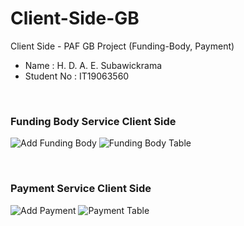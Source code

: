 # Client-Side-GB
Client Side - PAF GB Project (Funding-Body, Payment)
<br />

* Name : H. D. A. E. Subawickrama <br />
* Student No : IT19063560
<br />

### Funding Body Service Client Side <br />

![Add Funding Body](https://user-images.githubusercontent.com/37544078/118240173-4df7ce00-b4b8-11eb-9e48-9b87d42df449.png)
![Funding Body Table](https://user-images.githubusercontent.com/37544078/118240203-57813600-b4b8-11eb-8af5-20924f56cf84.PNG)

<br />

### Payment Service Client Side <br />

![Add Payment](https://user-images.githubusercontent.com/37544078/118240357-8ac3c500-b4b8-11eb-8956-0bc3bf18d394.png)
![Payment Table](https://user-images.githubusercontent.com/37544078/118240372-8f887900-b4b8-11eb-9729-3bcfd2bb63cb.png)

